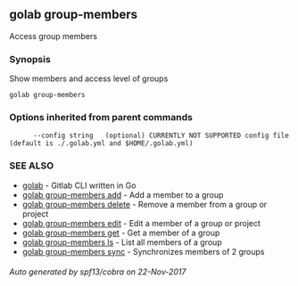 ## golab group-members

Access group members

### Synopsis


Show members and access level of groups

```
golab group-members
```

### Options inherited from parent commands

```
      --config string   (optional) CURRENTLY NOT SUPPORTED config file (default is ./.golab.yml and $HOME/.golab.yml)
```

### SEE ALSO
* [golab](golab.md)	 - Gitlab CLI written in Go
* [golab group-members add](golab_group-members_add.md)	 - Add a member to a group
* [golab group-members delete](golab_group-members_delete.md)	 - Remove a member from a group or project
* [golab group-members edit](golab_group-members_edit.md)	 - Edit a member of a group or project
* [golab group-members get](golab_group-members_get.md)	 - Get a member of a group
* [golab group-members ls](golab_group-members_ls.md)	 - List all members of a group
* [golab group-members sync](golab_group-members_sync.md)	 - Synchronizes members of 2 groups

###### Auto generated by spf13/cobra on 22-Nov-2017
